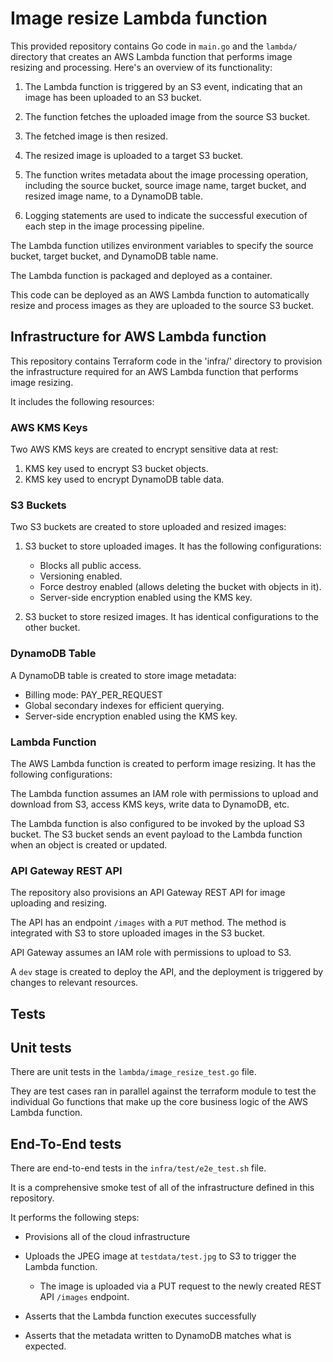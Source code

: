 # Image resize Lambda function

This provided repository contains Go code in `main.go` and the `lambda/` directory that creates an AWS Lambda function that performs image resizing and processing. Here's an overview of its functionality:

1. The Lambda function is triggered by an S3 event, indicating that an image has been uploaded to an S3 bucket.

2. The function fetches the uploaded image from the source S3 bucket.

3. The fetched image is then resized.

4. The resized image is uploaded to a target S3 bucket.

5. The function writes metadata about the image processing operation, including the source bucket, source image name, target bucket, and resized image name, to a DynamoDB table.

6. Logging statements are used to indicate the successful execution of each step in the image processing pipeline.

The Lambda function utilizes environment variables to specify the source bucket, target bucket, and DynamoDB table name.

The Lambda function is packaged and deployed as a container.

This code can be deployed as an AWS Lambda function to automatically resize and process images as they are uploaded to the source S3 bucket.

## Infrastructure for AWS Lambda function

This repository contains Terraform code in the 'infra/' directory to provision the infrastructure required for an AWS Lambda function that performs image resizing.

It includes the following resources:

### AWS KMS Keys

Two AWS KMS keys are created to encrypt sensitive data at rest:

1. KMS key used to encrypt S3 bucket objects.
2. KMS key used to encrypt DynamoDB table data.

### S3 Buckets

Two S3 buckets are created to store uploaded and resized images:

1. S3 bucket to store uploaded images. It has the following configurations:
   - Blocks all public access.
   - Versioning enabled.
   - Force destroy enabled (allows deleting the bucket with objects in it).
   - Server-side encryption enabled using the KMS key.

2. S3 bucket to store resized images. It has identical configurations to the other bucket.

### DynamoDB Table

A DynamoDB table is created to store image metadata:

- Billing mode: PAY_PER_REQUEST
- Global secondary indexes for efficient querying.
- Server-side encryption enabled using the KMS key.

### Lambda Function

The AWS Lambda function is created to perform image resizing. It has the following configurations:

The Lambda function assumes an IAM role with permissions to upload and download from S3, access KMS keys, write data to DynamoDB, etc.

The Lambda function is also configured to be invoked by the upload S3 bucket. The S3 bucket sends an event payload to the Lambda function when an object is created or updated.

### API Gateway REST API

The repository also provisions an API Gateway REST API for image uploading and resizing.

The API has an endpoint `/images` with a `PUT` method. The method is integrated with S3 to store uploaded images in the S3 bucket.

API Gateway assumes an IAM role with permissions to upload to S3.

A `dev` stage is created to deploy the API, and the deployment is triggered by changes to relevant resources.

## Tests

## Unit tests

There are unit tests in the `lambda/image_resize_test.go` file.

They are test cases ran in parallel against the terraform module to test the individual Go functions that make up the core business logic of the AWS Lambda function.

## End-To-End tests

There are end-to-end tests in the `infra/test/e2e_test.sh` file.

It is a comprehensive smoke test of all of the infrastructure defined in this repository.

It performs the following steps:

- Provisions all of the cloud infrastructure

- Uploads the JPEG image at `testdata/test.jpg` to S3 to trigger the Lambda function.

  - The image is uploaded via a PUT request to the newly created REST API `/images` endpoint.

- Asserts that the Lambda function executes successfully

- Asserts that the metadata written to DynamoDB matches what is expected.
